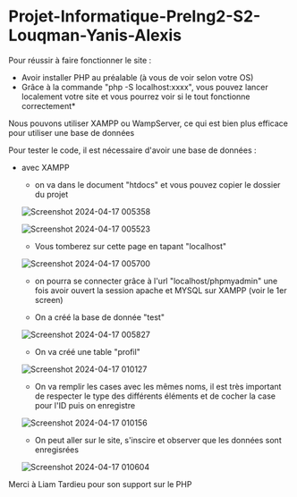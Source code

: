 # Projet-Informatique-PreIng2-S2-Louqman-Yanis-Alexis

Pour réussir à faire fonctionner le site :
- Avoir installer PHP au préalable (à vous de voir selon votre OS)
- Grâce à la commande "php -S localhost:xxxx", vous pouvez lancer localement votre site et vous pourrez voir si le tout fonctionne correctement*

Nous pouvons utiliser XAMPP ou WampServer, ce qui est bien plus efficace pour utiliser une base de données

Pour tester le code, il est nécessaire d'avoir une base de données :

- avec XAMPP
  - on va dans le document "htdocs" et vous pouvez copier le dossier du projet
  
  ![Screenshot 2024-04-17 005358](https://github.com/TheLog7/Projet-Informatique-PreIng2-S2-Louqman-Yanis-Alexis/assets/130991034/fb3fe23c-8683-4ea9-88b3-7a1e72734f03)

  ![Screenshot 2024-04-17 005523](https://github.com/TheLog7/Projet-Informatique-PreIng2-S2-Louqman-Yanis-Alexis/assets/130991034/8a320bb0-3266-498b-ad9d-52b97903b705)
  
  - Vous tomberez sur cette page en tapant "localhost"
  
  ![Screenshot 2024-04-17 005700](https://github.com/TheLog7/Projet-Informatique-PreIng2-S2-Louqman-Yanis-Alexis/assets/130991034/6518d94a-34cb-43ce-a752-4655d47c9b05)
  
  - on pourra se connecter grâce à l'url "localhost/phpmyadmin" une fois avoir ouvert la session apache et MYSQL sur XAMPP (voir le 1er screen)
  
  - On a créé la base de donnée "test"
  
  ![Screenshot 2024-04-17 005827](https://github.com/TheLog7/Projet-Informatique-PreIng2-S2-Louqman-Yanis-Alexis/assets/130991034/4296bf39-bb47-480b-8ef7-a6e6ecc54a7b)

  - On va créé une table "profil"
  
  ![Screenshot 2024-04-17 010127](https://github.com/TheLog7/Projet-Informatique-PreIng2-S2-Louqman-Yanis-Alexis/assets/130991034/68801c93-11f2-4c77-8875-1d9f7a6322fd)

  - On va remplir les cases avec les mêmes noms, il est très important de respecter le type des différents éléments et de cocher la case pour l'ID puis on enregistre
  
  ![Screenshot 2024-04-17 010156](https://github.com/TheLog7/Projet-Informatique-PreIng2-S2-Louqman-Yanis-Alexis/assets/130991034/92ab9b76-94d9-4071-a295-f1bd8d30894a)

  - On peut aller sur le site, s'inscire et observer que les données sont enregisrées

  ![Screenshot 2024-04-17 010604](https://github.com/TheLog7/Projet-Informatique-PreIng2-S2-Louqman-Yanis-Alexis/assets/130991034/b05df727-b26a-4f8a-9fff-63cb0fb7e522)

Merci à Liam Tardieu pour son support sur le PHP
